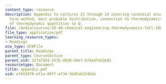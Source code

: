 ```yaml
---
content_type: resource
description: Appendix to Lectures 21 through 24 covering canonical ensemble, maximum
  term method, most probable distribution, connection to thermodynamics, and relation
  of thermodynamic quantities to Q.
file: /media/courses/10-40-chemical-engineering-thermodynamics-fall-2003/e7b51076ef1a087faf3456d5ab224b5e_appendix.pdf
file_type: application/pdf
learning_resource_types:
- Readings
ocw_type: OCWFile
parent_title: Readings
parent_type: CourseSection
parent_uid: 127a7954-257b-d858-50e7-bfdedfeb3e92
resourcetype: Document
title: appendix.pdf
uid: e7b51076-ef1a-087f-af34-56d5ab224b5e
---
```

